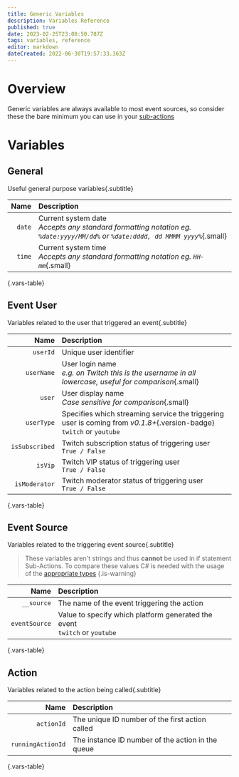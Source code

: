 ```yaml
---
title: Generic Variables
description: Variables Reference
published: true
date: 2023-02-25T23:08:50.787Z
tags: variables, reference
editor: markdown
dateCreated: 2022-06-30T19:57:33.363Z
---
```


# Overview
Generic variables are always available to most event sources, so consider these the bare minimum you can use in your [sub-actions](/Sub-Actions)

# Variables
## General
Useful general purpose variables{.subtitle}

Name | Description
----:|:------------
`date` | Current system date <br> *Accepts any standard formatting notation eg. `%date:yyyy/MM/dd%` or `%date:dddd, dd MMMM yyyy%`*{.small}
`time` | Current system time <br> *Accepts any standard formatting notation eg. `HH-mm`*{.small}
{.vars-table}

## Event User
Variables related to the user that triggered an event{.subtitle}

Name | Description
----:|:------------
`userId` | Unique user identifier
`userName` | User login name <br> *e.g. on Twitch this is the username in all lowercase, useful for comparison*{.small}
`user` | User display name <br> *Case sensitive for comparison*{.small}
`userType` | Specifies which streaming service the triggering user is coming from *v0.1.8+*{.version-badge} <br> `twitch` or `youtube`
`isSubscribed` | Twitch subscription status of triggering user <br> `True / False`
`isVip` | Twitch VIP status of triggering user <br> `True / False`
`isModerator` | Twitch moderator status of triggering user <br> `True / False`
{.vars-table}

## Event Source
Variables related to the triggering event source{.subtitle}

> These variables aren't strings and thus **cannot** be used in if statement Sub-Actions. To compare these values C# is needed with the usage of the [appropriate types](/Sub-Actions/Code/CSharp/Available-Methods/General#source-event-type)
{.is-warning}

Name | Description
----:|:------------
`__source` | The name of the event triggering the action
`eventSource` | Value to specify which platform generated the event <br> `twitch` or `youtube`
{.vars-table}

## Action
Variables related to the action being called{.subtitle}

Name | Description
----:|:------------
`actionId` | The unique ID number of the first action called
`runningActionId` | The instance ID number of the action in the queue
{.vars-table}
